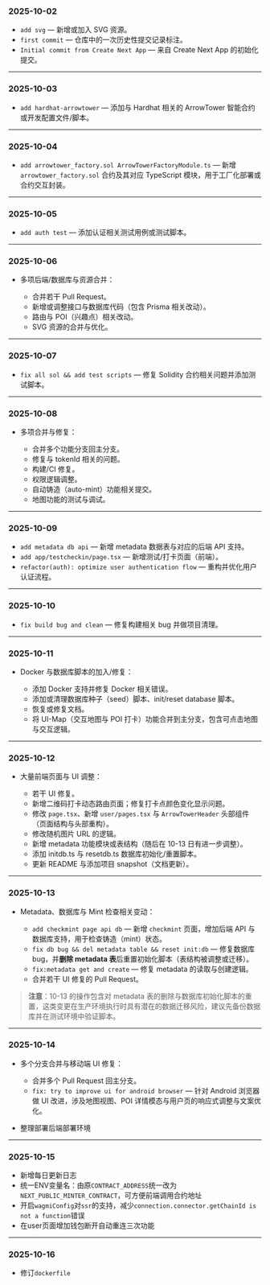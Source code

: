### 2025-10-02

* `add svg` — 新增或加入 SVG 资源。
* `first commit` — 仓库中的一次历史性提交记录标注。
* `Initial commit from Create Next App` — 来自 Create Next App 的初始化提交。

---

### 2025-10-03

* `add hardhat-arrowtower` — 添加与 Hardhat 相关的 ArrowTower 智能合约或开发配置文件/脚本。

---

### 2025-10-04 

* `add arrowtower_factory.sol ArrowTowerFactoryModule.ts` — 新增 `arrowtower_factory.sol` 合约及其对应 TypeScript 模块，用于工厂化部署或合约交互封装。

---

### 2025-10-05 

* `add auth test` — 添加认证相关测试用例或测试脚本。

---

### 2025-10-06 

* 多项后端/数据库与资源合并：

  * 合并若干 Pull Request。
  * 新增或调整接口与数据库代码（包含 Prisma 相关改动）。
  * 路由与 POI（兴趣点）相关改动。
  * SVG 资源的合并与优化。

---

### 2025-10-07 

* `fix all sol && add test scripts` — 修复 Solidity 合约相关问题并添加测试脚本。

---

### 2025-10-08 

* 多项合并与修复：

  * 合并多个功能分支回主分支。
  * 修复与 tokenId 相关的问题。
  * 构建/CI 修复。
  * 权限逻辑调整。
  * 自动铸造（auto-mint）功能相关提交。
  * 地图功能的测试与调试。

---

### 2025-10-09 

* `add metadata db api` — 新增 metadata 数据表与对应的后端 API 支持。
* `add app/testcheckin/page.tsx` — 新增测试/打卡页面（前端）。
* `refactor(auth): optimize user authentication flow` — 重构并优化用户认证流程。

---

### 2025-10-10 

* `fix build bug and clean` — 修复构建相关 bug 并做项目清理。

---

### 2025-10-11 

* Docker 与数据库脚本的加入/修复：

  * 添加 Docker 支持并修复 Docker 相关错误。
  * 添加或清理数据库种子（seed）脚本、init/reset database 脚本。
  * 恢复或修复文档。
  * 将 UI-Map（交互地图与 POI 打卡）功能合并到主分支，包含可点击地图与交互逻辑。

---

### 2025-10-12 

* 大量前端页面与 UI 调整：

  * 若干 UI 修复。
  * 新增二维码打卡动态路由页面；修复打卡点颜色变化显示问题。
  * 修改 `page.tsx`、新增 `user/pages.tsx` 与 `ArrowTowerHeader` 头部组件（页面结构与头部重构）。
  * 修改随机图片 URL 的逻辑。
  * 新增 metadata 功能模块或表结构（随后在 10-13 日有进一步调整）。
  * 添加 initdb.ts 与 resetdb.ts 数据库初始化/重置脚本。
  * 更新 README 与添加项目 snapshot（文档更新）。

---

### 2025-10-13 

* Metadata、数据库与 Mint 检查相关变动：

  * `add checkmint page api db` — 新增 `checkmint` 页面，增加后端 API 与数据库支持，用于检查铸造（mint）状态。
  * `fix db bug && del metadata table && reset init:db` — 修复数据库 bug，并**删除 metadata 表**后重置初始化脚本（表结构被调整或迁移）。
  * `fix:metadata get and create` — 修复 metadata 的读取与创建逻辑。
  * 合并若干 UI 修复的 Pull Request。

> **注意**：10-13 的操作包含对 metadata 表的删除与数据库初始化脚本的重置，这类变更在生产环境执行时具有潜在的数据迁移风险，建议先备份数据库并在测试环境中验证脚本。

---

### 2025-10-14 

* 多个分支合并与移动端 UI 修复：

  * 合并多个 Pull Request 回主分支。
  * `fix: try to improve ui for android browser` — 针对 Android 浏览器做 UI 改进，涉及地图视图、POI 详情模态与用户页的响应式调整与文案优化。
* 整理部署后端部署环境

---

### 2025-10-15
* 新增每日更新日志
* 统一ENV变量名：由原`CONTRACT_ADDRESS`统一改为`NEXT_PUBLIC_MINTER_CONTRACT`，可方便前端调用合约地址
* 开启`wagmiConfig`对`ssr`的支持，减少`connection.connector.getChainId is not a function`错误
* 在user页面增加钱包断开自动重连三次功能

---

### 2025-10-16
* 修订`dockerfile`
